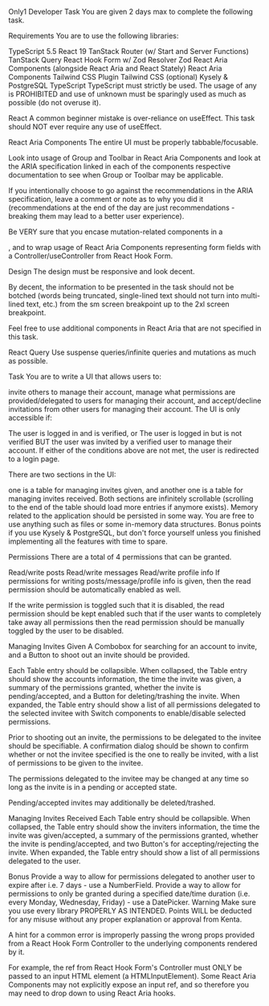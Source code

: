Only1 Developer Task
You are given 2 days max to complete the following task.

Requirements
You are to use the following libraries:

TypeScript 5.5
React 19
TanStack Router (w/ Start and Server Functions)
TanStack Query
React Hook Form w/ Zod Resolver
Zod
React Aria Components (alongside React Aria and React Stately)
React Aria Components Tailwind CSS Plugin
Tailwind CSS
(optional) Kysely & PostgreSQL
TypeScript
TypeScript must strictly be used. The usage of any is PROHIBITED and use of unknown must be sparingly used as much as possible (do not overuse it).

React
A common beginner mistake is over-reliance on useEffect. This task should NOT ever require any use of useEffect.

React Aria Components
The entire UI must be properly tabbable/focusable.

Look into usage of Group and Toolbar in React Aria Components and look at the ARIA specification linked in each of the components respective documentation to see when Group or Toolbar may be applicable.

If you intentionally choose to go against the recommendations in the ARIA specification, leave a comment or note as to why you did it (recommendations at the end of the day are just recommendations - breaking them may lead to a better user experience).

Be VERY sure that you encase mutation-related components in a <form/>, and to wrap usage of React Aria Components representing form fields with a Controller/useController from React Hook Form.

Design
The design must be responsive and look decent.

By decent, the information to be presented in the task should not be botched (words being truncated, single-lined text should not turn into multi-lined text, etc.) from the sm screen breakpoint up to the 2xl screen breakpoint.

Feel free to use additional components in React Aria that are not specified in this task.

React Query
Use suspense queries/infinite queries and mutations as much as possible.

Task
You are to write a UI that allows users to:

invite others to manage their account,
manage what permissions are provided/delegated to users for managing their account, and
accept/decline invitations from other users for managing their account.
The UI is only accessible if:

The user is logged in and is verified, or
The user is logged in but is not verified BUT the user was invited by a verified user to manage their account.
If either of the conditions above are not met, the user is redirected to a login page.

There are two sections in the UI:

one is a table for managing invites given, and
another one is a table for managing invites received. Both sections are infinitely scrollable (scrolling to the end of the table should load more entries if anymore exists).
Memory related to the application should be persisted in some way. You are free to use anything such as files or some in-memory data structures. Bonus points if you use Kysely & PostgreSQL, but don't force yourself unless you finished implementing all the features with time to spare.

Permissions
There are a total of 4 permissions that can be granted.

Read/write posts
Read/write messages
Read/write profile info
If permissions for writing posts/message/profile info is given, then the read permission should be automatically enabled as well.

If the write permission is toggled such that it is disabled, the read permission should be kept enabled such that if the user wants to completely take away all permissions then the read permission should be manually toggled by the user to be disabled.

Managing Invites Given
A Combobox for searching for an account to invite, and a Button to shoot out an invite should be provided.

Each Table entry should be collapsible. When collapsed, the Table entry should show the accounts information, the time the invite was given, a summary of the permissions granted, whether the invite is pending/accepted, and a Button for deleting/trashing the invite. When expanded, the Table entry should show a list of all permissions delegated to the selected invitee with Switch components to enable/disable selected permissions.

Prior to shooting out an invite, the permissions to be delegated to the invitee should be specifiable. A confirmation dialog should be shown to confirm whether or not the invitee specified is the one to really be invited, with a list of permissions to be given to the invitee.

The permissions delegated to the invitee may be changed at any time so long as the invite is in a pending or accepted state.

Pending/accepted invites may additionally be deleted/trashed.

Managing Invites Received
Each Table entry should be collapsible. When collapsed, the Table entry should show the inviters information, the time the invite was given/accepted, a summary of the permissions granted, whether the invite is pending/accepted, and two Button's for accepting/rejecting the invite. When expanded, the Table entry should show a list of all permissions delegated to the user.

Bonus
Provide a way to allow for permissions delegated to another user to expire after i.e. 7 days - use a NumberField.
Provide a way to allow for permissions to only be granted during a specified date/time duration (i.e. every Monday, Wednesday, Friday) - use a DatePicker.
Warning
Make sure you use every library PROPERLY AS INTENDED. Points WILL be deducted for any misuse without any proper explanation or approval from Kenta.

A hint for a common error is improperly passing the wrong props provided from a React Hook Form Controller to the underlying components rendered by it.

For example, the ref from React Hook Form's Controller must ONLY be passed to an input HTML element (a HTMLInputElement). Some React Aria Components may not explicitly expose an input ref, and so therefore you may need to drop down to using React Aria hooks.